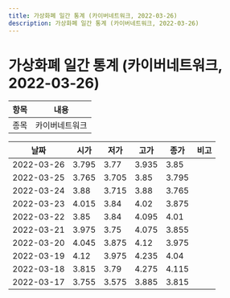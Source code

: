 ```yaml
---
title: 가상화폐 일간 통계 (카이버네트워크, 2022-03-26)
description: 가상화폐 일간 통계 (카이버네트워크, 2022-03-26)
---
```


가상화폐 일간 통계 (카이버네트워크, 2022-03-26)
===

|항목|내용|
|--|--|
|종목|카이버네트워크||마켓|KRW-KNC||종류|일 단위 캔들||기간|2022-03-17T09:00:00 - 2022-03-26T09:00:00|

|날짜|시가|저가|고가|종가|비고|
|--|--|--|--|--|--|
|2022-03-26|3.795|3.77|3.935|3.85|    |
|2022-03-25|3.765|3.705|3.85|3.795|    |
|2022-03-24|3.88|3.715|3.88|3.765|    |
|2022-03-23|4.015|3.84|4.02|3.875|    |
|2022-03-22|3.85|3.84|4.095|4.01|    |
|2022-03-21|3.975|3.75|4.075|3.855|    |
|2022-03-20|4.045|3.875|4.12|3.975|    |
|2022-03-19|4.12|3.975|4.235|4.04|    |
|2022-03-18|3.815|3.79|4.275|4.115|    |
|2022-03-17|3.755|3.575|3.885|3.815|    |
